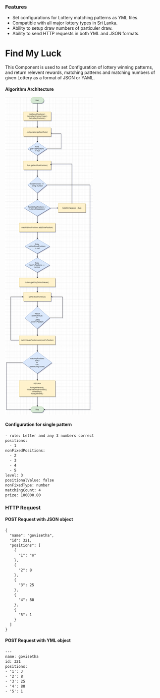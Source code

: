 ### Features

- Set configurations for Lottery matching patterns as YML files.
- Compatible with all major lottery types in Sri Lanka.
- Ability to setup draw numbers of particuler draw.
- Ability to send HTTP requests in both YML and JSON formats.

# Find My Luck

This Component is used to set Configuration of lottery winning patterns, and return relevent rewards, matching patterns and matching numbers of given Lottery as a format of JSON or YAML.

#### Algorithm Architecture

![](CheckReward.png)

#### Configuration for single pattern

    - rule: Letter and any 3 numbers correct
    positions:
      - 1
    nonFixedPositions:
      - 2
      - 3
      - 4
      - 5
    level: 3
    positionalValue: false
    nonFixedType: number
    matchingCount: 4
    prize: 100000.00 


### HTTP Request

#### POST Request with JSON object

    {
      "name": "govisetha",
      "id": 321,
      "positions": [
        {
          "1": "o"
        },
        {
          "2": 8
        },
        {
          "3": 25
        },
        {
          "4": 80
        },
        {
          "5": 1
        }
      ]
    }
    
#### POST Request with YML object

    ---
    name: govisetha
    id: 321
    positions:
    - '1': J
    - '2': 8
    - '3': 25
    - '4': 80
    - '5': 1

